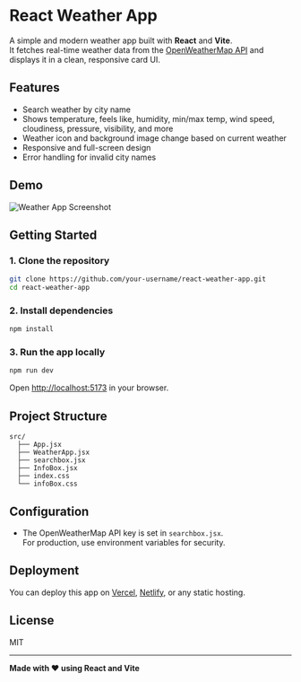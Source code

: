 # React Weather App

A simple and modern weather app built with **React** and **Vite**.  
It fetches real-time weather data from the [OpenWeatherMap API](https://openweathermap.org/api) and displays it in a clean, responsive card UI.

## Features

- Search weather by city name
- Shows temperature, feels like, humidity, min/max temp, wind speed, cloudiness, pressure, visibility, and more
- Weather icon and background image change based on current weather
- Responsive and full-screen design
- Error handling for invalid city names

## Demo

![Weather App Screenshot]([https://user-images.githubusercontent.com/your-screenshot.png](https://github.com/sdmukhtar7709/React_weather_App/blob/main/Screenshot%202025-06-11%20191345.png))

## Getting Started

### 1. Clone the repository

```bash
git clone https://github.com/your-username/react-weather-app.git
cd react-weather-app
```

### 2. Install dependencies

```bash
npm install
```

### 3. Run the app locally

```bash
npm run dev
```

Open [http://localhost:5173](http://localhost:5173) in your browser.

## Project Structure

```
src/
  ├── App.jsx
  ├── WeatherApp.jsx
  ├── searchbox.jsx
  ├── InfoBox.jsx
  ├── index.css
  └── infoBox.css
```

## Configuration

- The OpenWeatherMap API key is set in `searchbox.jsx`.  
  For production, use environment variables for security.

## Deployment

You can deploy this app on [Vercel](https://vercel.com/), [Netlify](https://www.netlify.com/), or any static hosting.

## License

MIT

---

**Made with ❤️ using React and Vite**
